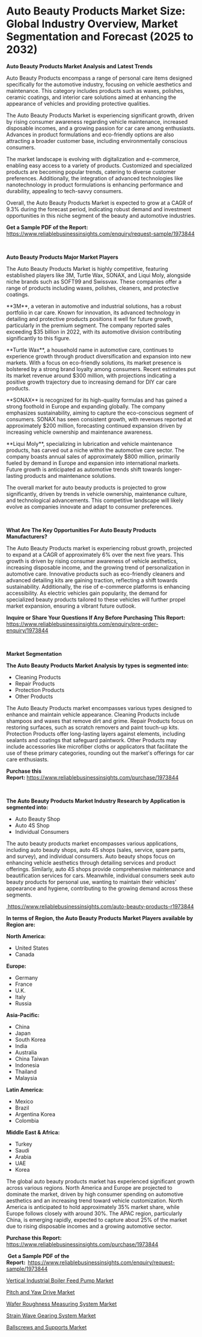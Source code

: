 <p><h1>Auto Beauty Products Market Size: Global Industry Overview, Market Segmentation and Forecast (2025 to 2032)</h1></p><p><strong>Auto Beauty Products Market Analysis and Latest Trends</strong></p>
<p><p>Auto Beauty Products encompass a range of personal care items designed specifically for the automotive industry, focusing on vehicle aesthetics and maintenance. This category includes products such as waxes, polishes, ceramic coatings, and interior care solutions aimed at enhancing the appearance of vehicles and providing protective qualities.</p><p>The Auto Beauty Products Market is experiencing significant growth, driven by rising consumer awareness regarding vehicle maintenance, increased disposable incomes, and a growing passion for car care among enthusiasts. Advances in product formulations and eco-friendly options are also attracting a broader customer base, including environmentally conscious consumers. </p><p>The market landscape is evolving with digitalization and e-commerce, enabling easy access to a variety of products. Customized and specialized products are becoming popular trends, catering to diverse customer preferences. Additionally, the integration of advanced technologies like nanotechnology in product formulations is enhancing performance and durability, appealing to tech-savvy consumers.</p><p>Overall, the Auto Beauty Products Market is expected to grow at a CAGR of 9.3% during the forecast period, indicating robust demand and investment opportunities in this niche segment of the beauty and automotive industries.</p></p>
<p><strong>Get a Sample PDF of the Report:&nbsp;</strong> <a href="https://www.reliablebusinessinsights.com/enquiry/request-sample/1973844?utm_campaign=3048&utm_medium=2&utm_source=Github&utm_content=ia&utm_term=02042025&utm_id=auto-beauty-products">https://www.reliablebusinessinsights.com/enquiry/request-sample/1973844</a></p>
<p>&nbsp;</p>
<p><strong>Auto Beauty Products Major Market Players</strong></p>
<p><p>The Auto Beauty Products Market is highly competitive, featuring established players like 3M, Turtle Wax, SONAX, and Liqui Moly, alongside niche brands such as SOFT99 and Swissvax. These companies offer a range of products including waxes, polishes, cleaners, and protective coatings.</p><p>**3M**, a veteran in automotive and industrial solutions, has a robust portfolio in car care. Known for innovation, its advanced technology in detailing and protective products positions it well for future growth, particularly in the premium segment. The company reported sales exceeding $35 billion in 2022, with its automotive division contributing significantly to this figure.</p><p>**Turtle Wax**, a household name in automotive care, continues to experience growth through product diversification and expansion into new markets. With a focus on eco-friendly solutions, its market presence is bolstered by a strong brand loyalty among consumers. Recent estimates put its market revenue around $300 million, with projections indicating a positive growth trajectory due to increasing demand for DIY car care products.</p><p>**SONAX** is recognized for its high-quality formulas and has gained a strong foothold in Europe and expanding globally. The company emphasizes sustainability, aiming to capture the eco-conscious segment of consumers. SONAX has seen consistent growth, with revenues reported at approximately $200 million, forecasting continued expansion driven by increasing vehicle ownership and maintenance awareness.</p><p>**Liqui Moly**, specializing in lubrication and vehicle maintenance products, has carved out a niche within the automotive care sector. The company boasts annual sales of approximately $800 million, primarily fueled by demand in Europe and expansion into international markets. Future growth is anticipated as automotive trends shift towards longer-lasting products and maintenance solutions.</p><p>The overall market for auto beauty products is projected to grow significantly, driven by trends in vehicle ownership, maintenance culture, and technological advancements. This competitive landscape will likely evolve as companies innovate and adapt to consumer preferences.</p></p>
<p>&nbsp;</p>
<p><strong>What Are The Key Opportunities For Auto Beauty Products Manufacturers?</strong></p>
<p><p>The Auto Beauty Products market is experiencing robust growth, projected to expand at a CAGR of approximately 6% over the next five years. This growth is driven by rising consumer awareness of vehicle aesthetics, increasing disposable income, and the growing trend of personalization in automotive care. Innovative products such as eco-friendly cleaners and advanced detailing kits are gaining traction, reflecting a shift towards sustainability. Additionally, the rise of e-commerce platforms is enhancing accessibility. As electric vehicles gain popularity, the demand for specialized beauty products tailored to these vehicles will further propel market expansion, ensuring a vibrant future outlook.</p></p>
<p><strong>Inquire or Share Your Questions If Any Before Purchasing This Report:</strong> <a href="https://www.reliablebusinessinsights.com/enquiry/pre-order-enquiry/1973844?utm_campaign=3048&utm_medium=2&utm_source=Github&utm_content=ia&utm_term=02042025&utm_id=auto-beauty-products">https://www.reliablebusinessinsights.com/enquiry/pre-order-enquiry/1973844</a></p>
<p>&nbsp;</p>
<p><strong>Market Segmentation</strong></p>
<p><strong>The Auto Beauty Products Market Analysis by types is segmented into:</strong></p>
<p><ul><li>Cleaning Products</li><li>Repair Products</li><li>Protection Products</li><li>Other Products</li></ul></p>
<p><p>The Auto Beauty Products market encompasses various types designed to enhance and maintain vehicle appearance. Cleaning Products include shampoos and waxes that remove dirt and grime. Repair Products focus on restoring surfaces, such as scratch removers and paint touch-up kits. Protection Products offer long-lasting layers against elements, including sealants and coatings that safeguard paintwork. Other Products may include accessories like microfiber cloths or applicators that facilitate the use of these primary categories, rounding out the market's offerings for car care enthusiasts.</p></p>
<p><strong>Purchase this Report:&nbsp;</strong><a href="https://www.reliablebusinessinsights.com/purchase/1973844?utm_campaign=3048&utm_medium=2&utm_source=Github&utm_content=ia&utm_term=02042025&utm_id=auto-beauty-products">https://www.reliablebusinessinsights.com/purchase/1973844</a></p>
<p>&nbsp;</p>
<p><strong>The Auto Beauty Products Market Industry Research by Application is segmented into:</strong></p>
<p><ul><li>Auto Beauty Shop</li><li>Auto 4S Shop</li><li>Individual Consumers</li></ul></p>
<p><p>The auto beauty products market encompasses various applications, including auto beauty shops, auto 4S shops (sales, service, spare parts, and survey), and individual consumers. Auto beauty shops focus on enhancing vehicle aesthetics through detailing services and product offerings. Similarly, auto 4S shops provide comprehensive maintenance and beautification services for cars. Meanwhile, individual consumers seek auto beauty products for personal use, wanting to maintain their vehicles’ appearance and hygiene, contributing to the growing demand across these segments.</p></p>
<p><a href="https://www.reliablebusinessinsights.com/auto-beauty-products-r1973844?utm_campaign=3048&utm_medium=2&utm_source=Github&utm_content=ia&utm_term=02042025&utm_id=auto-beauty-products">&nbsp;https://www.reliablebusinessinsights.com/auto-beauty-products-r1973844</a></p>
<p><strong>In terms of Region, the Auto Beauty Products Market Players available by Region are:</strong></p>
<p>
    <p> <strong> North America: </strong>
        <ul>
            <li>United States</li>
            <li>Canada</li>
        </ul>
        </p> 
    <p> <strong> Europe: </strong>
        <ul>
            <li>Germany</li>
            <li>France</li>
            <li>U.K.</li>
            <li>Italy</li>
            <li>Russia</li>
        </ul>
        </p> 
    <p> <strong> Asia-Pacific: </strong>
        <ul>
            <li>China</li>
            <li>Japan</li>
            <li>South Korea</li>
            <li>India</li>
            <li>Australia</li>
            <li>China Taiwan</li>
            <li>Indonesia</li>
            <li>Thailand</li>
            <li>Malaysia</li>
        </ul>
        </p> 
    <p> <strong> Latin America: </strong>
        <ul>
            <li>Mexico</li>
            <li>Brazil</li>
            <li>Argentina Korea</li>
            <li>Colombia</li>
        </ul>
        </p> 
    <p> <strong> Middle East & Africa: </strong>
        <ul>
            <li>Turkey</li>
            <li>Saudi</li>
            <li>Arabia</li>
            <li>UAE</li>
            <li>Korea</li>
        </ul>
    </p>
    </p>
<p><p>The global auto beauty products market has experienced significant growth across various regions. North America and Europe are projected to dominate the market, driven by high consumer spending on automotive aesthetics and an increasing trend toward vehicle customization. North America is anticipated to hold approximately 35% market share, while Europe follows closely with around 30%. The APAC region, particularly China, is emerging rapidly, expected to capture about 25% of the market due to rising disposable incomes and a growing automotive sector.</p></p>
<p><strong>Purchase this Report: </strong><a href="https://www.reliablebusinessinsights.com/purchase/1973844?utm_campaign=3048&utm_medium=2&utm_source=Github&utm_content=ia&utm_term=02042025&utm_id=auto-beauty-products">https://www.reliablebusinessinsights.com/purchase/1973844</a></p>
<p>&nbsp;<strong>Get a Sample PDF of the Report:&nbsp;&nbsp;</strong><a href="https://www.reliablebusinessinsights.com/enquiry/request-sample/1973844?utm_campaign=3048&utm_medium=2&utm_source=Github&utm_content=ia&utm_term=02042025&utm_id=auto-beauty-products">https://www.reliablebusinessinsights.com/enquiry/request-sample/1973844</a></p>
<p><strong></strong></p>
<p><p><a href="https://www.linkedin.com/pulse/unveiling-future-vertical-industrial-boiler-feed-pump-market-0pxhe?utm_campaign=3048&utm_medium=2&utm_source=Github&utm_content=ia&utm_term=02042025&utm_id=auto-beauty-products">Vertical Industrial Boiler Feed Pump Market</a></p><p><a href="https://www.linkedin.com/pulse/pitch-yaw-drive-market-overview-size-valuation-projected-cagr-x3wme?utm_campaign=3048&utm_medium=2&utm_source=Github&utm_content=ia&utm_term=02042025&utm_id=auto-beauty-products">Pitch and Yaw Drive Market</a></p><p><a href="https://www.linkedin.com/pulse/wafer-roughness-measuring-system-industry-trends-comprehensive-hmyqe?utm_campaign=3048&utm_medium=2&utm_source=Github&utm_content=ia&utm_term=02042025&utm_id=auto-beauty-products">Wafer Roughness Measuring System Market</a></p><p><a href="https://www.linkedin.com/pulse/comprehensive-strain-wave-gearing-system-market-size-psi6e?utm_campaign=3048&utm_medium=2&utm_source=Github&utm_content=ia&utm_term=02042025&utm_id=auto-beauty-products">Strain Wave Gearing System Market</a></p><p><a href="https://www.linkedin.com/pulse/key-insights-ballscrews-supports-market-2025-2032-segmentation-shzce?utm_campaign=3048&utm_medium=2&utm_source=Github&utm_content=ia&utm_term=02042025&utm_id=auto-beauty-products">Ballscrews and Supports Market</a></p></p>